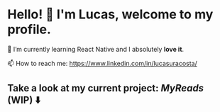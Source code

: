 # Hello! :wave: I'm Lucas, welcome to my profile.

🌱 I’m currently learning React Native and I absolutely **love it**.

📫 How to reach me: https://www.linkedin.com/in/lucasuracosta/

## Take a look at my current project: **_MyReads_** (WIP) :arrow_down:

<!---
lucasacostaa/lucasacostaa is a ✨ special ✨ repository because its `README.md` (this file) appears on your GitHub profile.
You can click the Preview link to take a look at your changes.
--->
